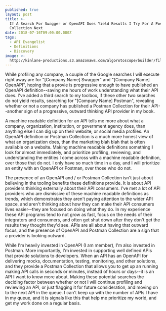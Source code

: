 ```yaml
---
published: true
layout: post
title: >-
  If A Search For Swagger or OpenAPI Does Yield Results I Try For A Postman
  Collection Next
date: 2018-07-16T09:00:00.000Z
tags:
  - API Evangelist
  - Definitions
  - Discovery
image: >-
  http://kinlane-productions.s3.amazonaws.com/algorotoscope/builder/filtered/80_86_800_500_0_max_0_1_-1.jpg
---
```

While profiling any company, a couple of the Google searches I will execute right away are for "[Company Name] Swagger" and "[Company Name] OpenAPI", hoping that a provie is progressive enough to have published an OpenAPI definition--saving me hours of work understanding what their API does. I've added a third search to my toolbox, if these other two searches do not yield results, searching for "[Company Name] Postman", revealing whether or not a company has published a Postman Collection for their API--another sign of a progressive, outward thinking API provider in my book. 

A machine readable definition for an API tells me more about what a company, organization, institution, or government agency does, than anything else I can dig up on their website, or social media profiles. An OpenAPI definition or Postman Collection is a much more honest view of what an organization does, than the marketing blah blah that is often available on a website. Making machine readable definitions something I look for almost immediately, and prioritize profiling, reviewing, and understanding the entities I come across with a machine readable definition, over those that do not. I only have so much time in a day, and I will prioritize an entity with an OpenAPI or Postman, over those who do not.

The presence of an OpenAPI and / or Postman Collection isn't just about believing in the tooling benefits these definitions provide. It is about API providers thinking externally about their API consumers. I've met a lot of API providers who are dismissive of these machine readable definitions as trends, which demonstrates they aren't paying attention to the wider API space, and aren't thinking about how they can make their API consumers lives easier--they are focused on doing what they do. In my experience these API programs tend to not grow as fast, focus on the needs of their integrators and consumers, and often get shut down after they don't get the results they thought they'd see. APIs are all about having that outward focus, and the presence of OpenAPI and Postman Collection are a sign that a provider is looking outward.

While I'm heavily invested in OpenAPI (I am member), I'm also invested in Postman. More importantly, I'm invested in supporting well defined APIs that provide solutions to developers. When an API has an OpenAPI for delivering mocks, documentation, testing, monitoring, and other solutions, and they provide a Postman Collection that allows you to get up an running making API calls in seconds or minutes, instead of hours or days--it is an API I want to know more about. Making these potential searches the deciding factor between whether or not I will continue profiling and reviewing an API, or just flagging it for future consideration, and moving on to the next API in the queue. I can't keep up with the number of APIs I have in my queue, and it is signals like this that help me prioritize my world, and get my work done on a regular basis. 
